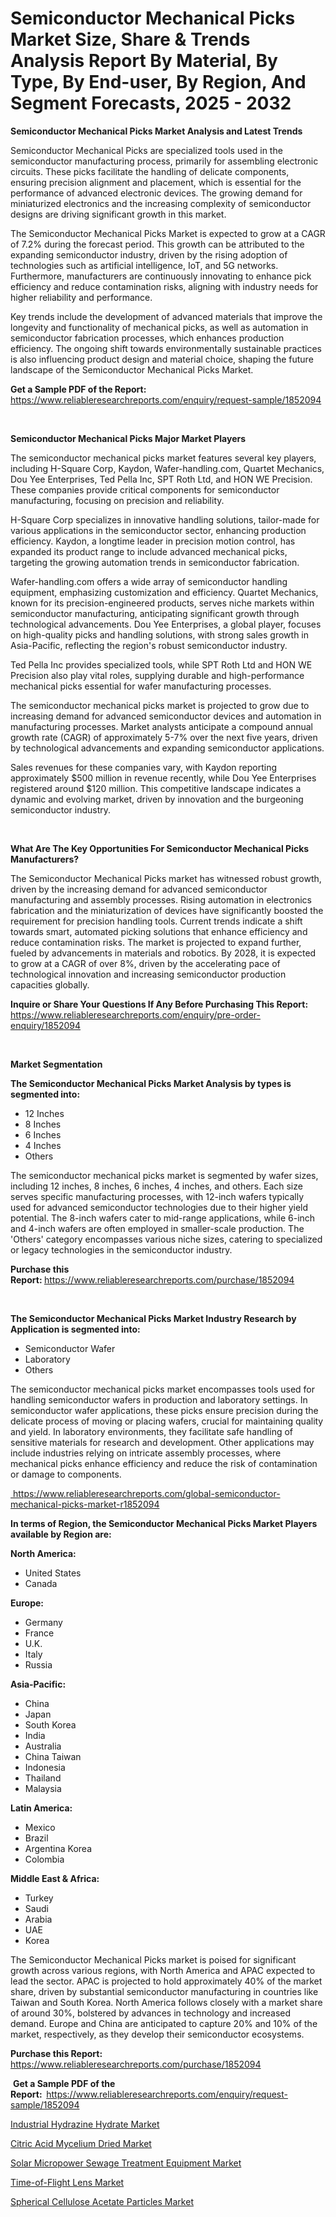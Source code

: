 <p><h1>Semiconductor Mechanical Picks Market Size, Share & Trends Analysis Report By Material, By Type, By End-user, By Region, And Segment Forecasts, 2025 - 2032</h1></p><p><strong>Semiconductor Mechanical Picks Market Analysis and Latest Trends</strong></p>
<p><p>Semiconductor Mechanical Picks are specialized tools used in the semiconductor manufacturing process, primarily for assembling electronic circuits. These picks facilitate the handling of delicate components, ensuring precision alignment and placement, which is essential for the performance of advanced electronic devices. The growing demand for miniaturized electronics and the increasing complexity of semiconductor designs are driving significant growth in this market.</p><p>The Semiconductor Mechanical Picks Market is expected to grow at a CAGR of 7.2% during the forecast period. This growth can be attributed to the expanding semiconductor industry, driven by the rising adoption of technologies such as artificial intelligence, IoT, and 5G networks. Furthermore, manufacturers are continuously innovating to enhance pick efficiency and reduce contamination risks, aligning with industry needs for higher reliability and performance.</p><p>Key trends include the development of advanced materials that improve the longevity and functionality of mechanical picks, as well as automation in semiconductor fabrication processes, which enhances production efficiency. The ongoing shift towards environmentally sustainable practices is also influencing product design and material choice, shaping the future landscape of the Semiconductor Mechanical Picks Market.</p></p>
<p><strong>Get a Sample PDF of the Report:&nbsp;</strong> <a href="https://www.reliableresearchreports.com/enquiry/request-sample/1852094?utm_campaign=32&utm_medium=2&utm_source=Github&utm_content=ia&utm_term=07012025&utm_id=semiconductor-mechanical-picks">https://www.reliableresearchreports.com/enquiry/request-sample/1852094</a></p>
<p>&nbsp;</p>
<p><strong>Semiconductor Mechanical Picks Major Market Players</strong></p>
<p><p>The semiconductor mechanical picks market features several key players, including H-Square Corp, Kaydon, Wafer-handling.com, Quartet Mechanics, Dou Yee Enterprises, Ted Pella Inc, SPT Roth Ltd, and HON WE Precision. These companies provide critical components for semiconductor manufacturing, focusing on precision and reliability.</p><p>H-Square Corp specializes in innovative handling solutions, tailor-made for various applications in the semiconductor sector, enhancing production efficiency. Kaydon, a longtime leader in precision motion control, has expanded its product range to include advanced mechanical picks, targeting the growing automation trends in semiconductor fabrication.</p><p>Wafer-handling.com offers a wide array of semiconductor handling equipment, emphasizing customization and efficiency. Quartet Mechanics, known for its precision-engineered products, serves niche markets within semiconductor manufacturing, anticipating significant growth through technological advancements. Dou Yee Enterprises, a global player, focuses on high-quality picks and handling solutions, with strong sales growth in Asia-Pacific, reflecting the region's robust semiconductor industry.</p><p>Ted Pella Inc provides specialized tools, while SPT Roth Ltd and HON WE Precision also play vital roles, supplying durable and high-performance mechanical picks essential for wafer manufacturing processes. </p><p>The semiconductor mechanical picks market is projected to grow due to increasing demand for advanced semiconductor devices and automation in manufacturing processes. Market analysts anticipate a compound annual growth rate (CAGR) of approximately 5-7% over the next five years, driven by technological advancements and expanding semiconductor applications. </p><p>Sales revenues for these companies vary, with Kaydon reporting approximately $500 million in revenue recently, while Dou Yee Enterprises registered around $120 million. This competitive landscape indicates a dynamic and evolving market, driven by innovation and the burgeoning semiconductor industry.</p></p>
<p>&nbsp;</p>
<p><strong>What Are The Key Opportunities For Semiconductor Mechanical Picks Manufacturers?</strong></p>
<p><p>The Semiconductor Mechanical Picks market has witnessed robust growth, driven by the increasing demand for advanced semiconductor manufacturing and assembly processes. Rising automation in electronics fabrication and the miniaturization of devices have significantly boosted the requirement for precision handling tools. Current trends indicate a shift towards smart, automated picking solutions that enhance efficiency and reduce contamination risks. The market is projected to expand further, fueled by advancements in materials and robotics. By 2028, it is expected to grow at a CAGR of over 8%, driven by the accelerating pace of technological innovation and increasing semiconductor production capacities globally.</p></p>
<p><strong>Inquire or Share Your Questions If Any Before Purchasing This Report:</strong> <a href="https://www.reliableresearchreports.com/enquiry/pre-order-enquiry/1852094?utm_campaign=32&utm_medium=2&utm_source=Github&utm_content=ia&utm_term=07012025&utm_id=semiconductor-mechanical-picks">https://www.reliableresearchreports.com/enquiry/pre-order-enquiry/1852094</a></p>
<p>&nbsp;</p>
<p><strong>Market Segmentation</strong></p>
<p><strong>The Semiconductor Mechanical Picks Market Analysis by types is segmented into:</strong></p>
<p><ul><li>12 Inches</li><li>8 Inches</li><li>6 Inches</li><li>4 Inches</li><li>Others</li></ul></p>
<p><p>The semiconductor mechanical picks market is segmented by wafer sizes, including 12 inches, 8 inches, 6 inches, 4 inches, and others. Each size serves specific manufacturing processes, with 12-inch wafers typically used for advanced semiconductor technologies due to their higher yield potential. The 8-inch wafers cater to mid-range applications, while 6-inch and 4-inch wafers are often employed in smaller-scale production. The 'Others' category encompasses various niche sizes, catering to specialized or legacy technologies in the semiconductor industry.</p></p>
<p><strong>Purchase this Report:&nbsp;</strong><a href="https://www.reliableresearchreports.com/purchase/1852094?utm_campaign=32&utm_medium=2&utm_source=Github&utm_content=ia&utm_term=07012025&utm_id=semiconductor-mechanical-picks">https://www.reliableresearchreports.com/purchase/1852094</a></p>
<p>&nbsp;</p>
<p><strong>The Semiconductor Mechanical Picks Market Industry Research by Application is segmented into:</strong></p>
<p><ul><li>Semiconductor Wafer</li><li>Laboratory</li><li>Others</li></ul></p>
<p><p>The semiconductor mechanical picks market encompasses tools used for handling semiconductor wafers in production and laboratory settings. In semiconductor wafer applications, these picks ensure precision during the delicate process of moving or placing wafers, crucial for maintaining quality and yield. In laboratory environments, they facilitate safe handling of sensitive materials for research and development. Other applications may include industries relying on intricate assembly processes, where mechanical picks enhance efficiency and reduce the risk of contamination or damage to components.</p></p>
<p><a href="https://www.reliableresearchreports.com/global-semiconductor-mechanical-picks-market-r1852094?utm_campaign=32&utm_medium=2&utm_source=Github&utm_content=ia&utm_term=07012025&utm_id=semiconductor-mechanical-picks">&nbsp;https://www.reliableresearchreports.com/global-semiconductor-mechanical-picks-market-r1852094</a></p>
<p><strong>In terms of Region, the Semiconductor Mechanical Picks Market Players available by Region are:</strong></p>
<p>
    <p> <strong> North America: </strong>
        <ul>
            <li>United States</li>
            <li>Canada</li>
        </ul>
        </p> 
    <p> <strong> Europe: </strong>
        <ul>
            <li>Germany</li>
            <li>France</li>
            <li>U.K.</li>
            <li>Italy</li>
            <li>Russia</li>
        </ul>
        </p> 
    <p> <strong> Asia-Pacific: </strong>
        <ul>
            <li>China</li>
            <li>Japan</li>
            <li>South Korea</li>
            <li>India</li>
            <li>Australia</li>
            <li>China Taiwan</li>
            <li>Indonesia</li>
            <li>Thailand</li>
            <li>Malaysia</li>
        </ul>
        </p> 
    <p> <strong> Latin America: </strong>
        <ul>
            <li>Mexico</li>
            <li>Brazil</li>
            <li>Argentina Korea</li>
            <li>Colombia</li>
        </ul>
        </p> 
    <p> <strong> Middle East & Africa: </strong>
        <ul>
            <li>Turkey</li>
            <li>Saudi</li>
            <li>Arabia</li>
            <li>UAE</li>
            <li>Korea</li>
        </ul>
    </p>
    </p>
<p><p>The Semiconductor Mechanical Picks market is poised for significant growth across various regions, with North America and APAC expected to lead the sector. APAC is projected to hold approximately 40% of the market share, driven by substantial semiconductor manufacturing in countries like Taiwan and South Korea. North America follows closely with a market share of around 30%, bolstered by advances in technology and increased demand. Europe and China are anticipated to capture 20% and 10% of the market, respectively, as they develop their semiconductor ecosystems.</p></p>
<p><strong>Purchase this Report: </strong><a href="https://www.reliableresearchreports.com/purchase/1852094?utm_campaign=32&utm_medium=2&utm_source=Github&utm_content=ia&utm_term=07012025&utm_id=semiconductor-mechanical-picks">https://www.reliableresearchreports.com/purchase/1852094</a></p>
<p>&nbsp;<strong>Get a Sample PDF of the Report:&nbsp;&nbsp;</strong><a href="https://www.reliableresearchreports.com/enquiry/request-sample/1852094?utm_campaign=32&utm_medium=2&utm_source=Github&utm_content=ia&utm_term=07012025&utm_id=semiconductor-mechanical-picks">https://www.reliableresearchreports.com/enquiry/request-sample/1852094</a></p>
<p><strong></strong></p>
<p><p><a href="https://github.com/bensemilia864/Market-Research-Report-List-1/blob/main/industrial-hydrazine-hydrate-market.md?utm_campaign=32&utm_medium=2&utm_source=Github&utm_content=ia&utm_term=07012025&utm_id=semiconductor-mechanical-picks">Industrial Hydrazine Hydrate Market</a></p><p><a href="https://github.com/justalichtenberger/Market-Research-Report-List-1/blob/main/citric-acid-mycelium-dried-market.md?utm_campaign=32&utm_medium=2&utm_source=Github&utm_content=ia&utm_term=07012025&utm_id=semiconductor-mechanical-picks">Citric Acid Mycelium Dried Market</a></p><p><a href="https://github.com/gerdabatiskzv9/Market-Research-Report-List-1/blob/main/solar-micropower-sewage-treatment-equipment-market.md?utm_campaign=32&utm_medium=2&utm_source=Github&utm_content=ia&utm_term=07012025&utm_id=semiconductor-mechanical-picks">Solar Micropower Sewage Treatment Equipment Market</a></p><p><a href="https://github.com/JakirUddin651/Market-Research-Report-List-1/blob/main/time-of-flight-lens-market.md?utm_campaign=32&utm_medium=2&utm_source=Github&utm_content=ia&utm_term=07012025&utm_id=semiconductor-mechanical-picks">Time-of-Flight Lens Market</a></p><p><a href="https://github.com/arnoldannice0/Market-Research-Report-List-1/blob/main/spherical-cellulose-acetate-particles-market.md?utm_campaign=32&utm_medium=2&utm_source=Github&utm_content=ia&utm_term=07012025&utm_id=semiconductor-mechanical-picks">Spherical Cellulose Acetate Particles Market</a></p></p>